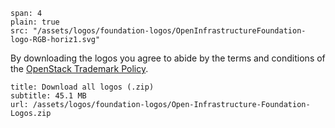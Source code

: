 ```image
span: 4
plain: true
src: "/assets/logos/foundation-logos/OpenInfrastructureFoundation-logo-RGB-horiz1.svg"
``` 
By downloading the logos you agree to abide by the terms and conditions of the [OpenStack Trademark Policy](https://www.openstack.org/brand/openstack-trademark-policy/). 


```download
title: Download all logos (.zip)
subtitle: 45.1 MB
url: /assets/logos/foundation-logos/Open-Infrastructure-Foundation-Logos.zip
```